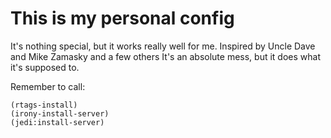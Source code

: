 # This is my personal config
It's nothing special, but it works really well for me.
Inspired by Uncle Dave and Mike Zamasky and a few others
It's an absolute mess, but it does what it's supposed to.

Remember to call:
```elisp
(rtags-install)
(irony-install-server)
(jedi:install-server)
```
